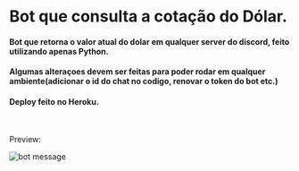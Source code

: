 # Bot que consulta a cotação do Dólar.

#### Bot que retorna o valor atual do dolar em qualquer server do discord, feito utilizando apenas Python.

#### Algumas alteraçoes devem ser feitas para poder rodar em qualquer ambiente(adicionar o id do chat no codigo, renovar o token do bot etc.)

#### Deploy feito no Heroku.

</br >

Preview:

![bot message ](https://ik.imagekit.io/AlvesLuan/bot_message_2tzd0KBNO.JPG?ik-sdk-version=javascript-1.4.3&updatedAt=1665056682574")

